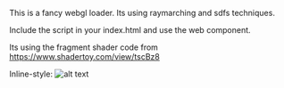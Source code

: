 This is a fancy webgl loader.
Its using raymarching and sdfs techniques.

Include the script in your index.html and use the web component. 

Its using the fragment shader code from https://www.shadertoy.com/view/tscBz8

Inline-style:
![alt text](https://github.com/therepo90/wgl-loader/logo.gif "Gif")
